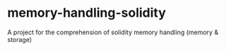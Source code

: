 # memory-handling-solidity
A project for the comprehension of solidity memory handling (memory &amp; storage)
